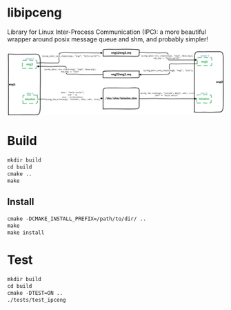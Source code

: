 # libipceng
Library for Linux Inter-Process Communication (IPC): a more beautiful wrapper around posix message queue and shm, and probably simpler!

![alt text](https://github.com/mpzanoosi/libipceng/blob/master/help.jpg?raw=true)

# Build
```
mkdir build
cd build
cmake ..
make
```

## Install
```
cmake -DCMAKE_INSTALL_PREFIX=/path/to/dir/ ..
make
make install
```

# Test
```
mkdir build
cd build
cmake -DTEST=ON ..
./tests/test_ipceng
```
